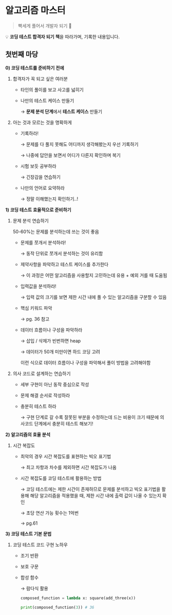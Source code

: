 # 알고리즘 마스터
> 빡세게 풀어서 개발자 되기 👀

💡 **코딩 테스트 합격자 되기 책**을 따라가며, 기록한 내용입니다.

## 첫번째 마당
**0) 코딩 테스트를 준비하기 전에**

1. 합격자가 꼭 되고 싶은 여러분
    - 타인의 풀이를 보고 사고를 넓히기
    - 나만의 테스트 케이스 만들기
        
        → **문제 분석 단계**에서 **테스트 케이스** 만들기
        
2. 아는 것과 모르는 것을 명확하게
    - 기록하라!
        
        → 문제를 다 풀지 못해도 어디까지 생각해봤는지 우선 기록하기
        
        → 나중에 답안을 보면서 어디가 다른지 확인하며 복기
        
    - 시험 보듯 공부하라
        
        → 긴장감을 연습하기
        
    - 나만의 언어로 요약하라
        
        → 정말 이해했는지 확인하기..!
        

**1) 코딩 테스트 효율적으로 준비하기**

1. 문제 분석 연습하기
    
    50-60%는 문제를 분석하는데 쓰는 것이 좋음
    
    - 문제를 쪼개서 분석하라!
        
        → 동작 단위로 쪼개서 분석하는 것이 유리함
        
    - 제약사항을  파악하고 테스트 케이스를 추가한다
        
        → 이 과정은 어떤 알고리즘을 사용할지 고민하는데 유용 + 예외 거를 때 도움됨
        
    - 입력값을 분석하라!
        
        → 입력 값의 크기를 보면 제한 시간 내에 풀 수 있는 알고리즘을 구분할 수 있음
        
    - 핵심 키워드 파악
        
        → pg. 36 참고
        
    - 데이터 흐름이나 구성을 파악하라
        
        → 삽입 / 삭제가 빈번하면 heap
        
        → 데이터가 50개 미만이면 하드 코딩 고려
        
        이런 식으로 데이터 흐름이나 구성을 파악해서 풀이 방법을 고려해야함
        
2. 의사 코드로 설계하는 연습하기
    - 세부 구현이 아닌 동작 중심으로 작성
    - 문제 해결 순서로 작성하라
    - 충분히 테스트 하라
        
        → 구현 단계로 갈 수록 잘못된 부분을 수정하는데 드는 비용이 크기 때문에 의사코드 단계에서 충분히 테스트 해보기!
        

**2) 알고리즘의 효율 분석**

1. 시간 복잡도
    - 최악의 경우 시간 복잡도를 표현하는 빅오 표기법
        
        → 최고 차항과 차수를 제외하면 시간 복잡도가 나옴
        
    - 시간 복잡도를 코딩 테스트에 활용하는 방법
        
        → 코딩 테스트에는 제한 시간이 존재하므로 문제를 분석하고 빅오 표기법을 활용해 해당 알고리즘을 적용했을 때, 제한 시간 내에 출력 값이 나올 수 있는지 확인
        
        → 초당 연산 가능 횟수는 1억번
        
        → pg.61
        

**3) 코딩 테스트 기본 문법**

1. 코딩 테스트 코드 구현 노하우
    - 조기 반환
    - 보호 구문
    - 합성 함수
        
        → 람다식 활용
        
        ```python
        composed_function = lambda x: square(add_three(x))
        
        print(composed_function(3)) # 36
        ```

